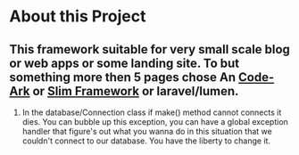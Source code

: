 # About this Project #

## This framework suitable for very small scale blog or web apps or some landing site. To but something more then 5 pages chose An [Code-Ark](https://github.com/code-architect/code-ark "Code-Ark") or [Slim Framework](https://github.com/slimphp/Slim "Slim Framework") or laravel/lumen. ##


1. In the database/Connection class if make() method cannot connects it dies. You can bubble up this exception, you can have
 a global exception handler that figure's out what you wanna do in this situation that we couldn't connect to our database. 
 You have the liberty to change it.
 
 